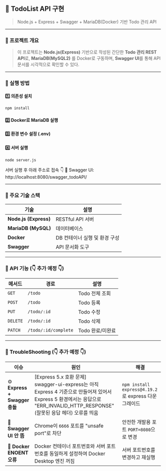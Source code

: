 ## 📝 TodoList API 구현
> Node.js + Express + Swagger + MariaDB(Docker) 기반 Todo 관리 API
---

### 📘 프로젝트 개요
>이 프로젝트는 **Node.js(Express)** 기반으로 작성된 간단한 **Todo 관리 REST API**로,
>**MariaDB(MySQL2)** 를 Docker로 구동하며, **Swagger UI**를 통해 API 문서를 시각적으로 확인할 수 있다.
---
### 🚀 실행 방법

#### 1️⃣ 의존성 설치
```bash
npm install
```
#### 2️⃣ Docker로 MariaDB 실행

#### 3️⃣ 환경 변수 설정 (.env)

#### 4️⃣ 서버 실행
```bash
node server.js
```

서버 실행 후 아래 주소로 접속 👇
📍 Swagger UI: http://localhost:8080/swagger_todoAPI/

---
### 🧩 주요 기술 스택
| 기술                    | 설명             |
| --------------------- | -------------- |
| **Node.js (Express)** | RESTful API 서버 |
| **MariaDB (MySQL)**   | 데이터베이스         |
| **Docker** | DB 컨테이너 실행 및 환경 구성 |
| **Swagger**           | API 문서화 도구     |
---
### 🔧 API 기능 (👇 추가 예정 👇)
| 메서드      | 경로          | 설명         |
| -------- | ----------- | ---------- |
| `GET`   | `/todo`     | Todo 전체 조회 |
| `POST`   | `/todo`     | Todo 등록    |
| `PUT`    | `/todo/:id` | Todo 수정    |
| `DELETE`   | `/todo/:id`     | Todo 삭제  |
| `PATCH`   | `/todo/:id/complete`  | Todo 완료/미완료  |
---
### 🧠 TroubleShooting (👇 추가 예정 👇)
| 이슈                          | 원인                    | 해결                                              |
| --------------------------- | --------------------- | ----------------------------------------------- |
| ⚙️ **Express + Swagger 충돌** | [Express 5.x 호환 문제]<br> swagger-ui-express는 아직 Express 4 기준으로 만들어져 있어서  Express 5 환경에서는 응답으로 "ERR_INVALID_HTTP_RESPONSE" (잘못된 응답 헤더) 오류를 띄움 | `npm install express@4.19.2` 로 express 다운그레이드  |
| 🚫 **Swagger UI 안 뜸**       | Chrome이 `6666` 포트를 "unsafe port"로 차단 | 안전한 개발용 포트 `PORT=8080`으로 변경  |                                             |
| 🐋 **Docker ENOENT 오류**     | Docker 컨테이너 포트번호와 서버 포트번호를 동일하게 설정하여 Docker Desktop 엔진 꺼짐  | 서버 포트번호를 변경하고 재실행   |
